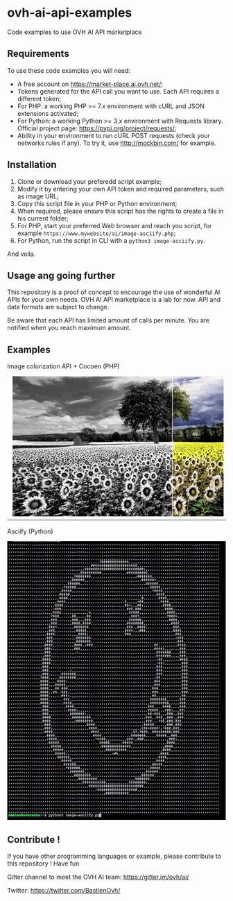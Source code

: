 # ovh-ai-api-examples
Code examples to use OVH AI API marketplace

## Requirements

To use these code examples you will need:
* A free account on https://market-place.ai.ovh.net/;
* Tokens generated for the API call you want to use. Each API requires a different token;
* For PHP: a working PHP >= 7.x environment with cURL and JSON extensions activated;
* For Python: a working Python >= 3.x environment with Requests library. Official project page: https://pypi.org/project/requests/;
* Ability in your environment to run cURL POST requests (check your networks rules if any). To try it, use http://mockbin.com/ for example.

## Installation

1. Clone or download your preferedd script example;
2. Modify it by entering your own API token and required parameters, such as image URL;
3. Copy this script file in your PHP or Python environment;
4. When required, please ensure this script has the rights to create a file in his current folder;
4. For PHP, start your preferred Web browser and reach you script, for example `https://www.mywebsite/ai/image-asciify.php`;
5. For Python, run the script in CLI with a `python3 image-asciify.py`.

And voila.

## Usage ang going further

This repository is a proof of concept to encourage the use of wonderful AI APIs for your own needs.
OVH AI API marketplace is a lab for now. API and data formats are subject to change.

Be aware that each API has limited amount of calls per minute. You are notified when you reach maximum amount.


## Examples

Image colorization API + Cocoen (PHP)

![AI API proof of concept with PHP](/showcase/image-colorization.cocoen.gif)

Asciify (Python)

![AI API proof of concept with Python](/showcase/image-asciify-Python.png)


## Contribute ! 

If you have other programming languages or example, please contribute to this repository ! Have fun


Gitter channel to meet the OVH AI team: https://gitter.im/ovh/ai/ 

Twitter: https://twitter.com/BastienOvh/





